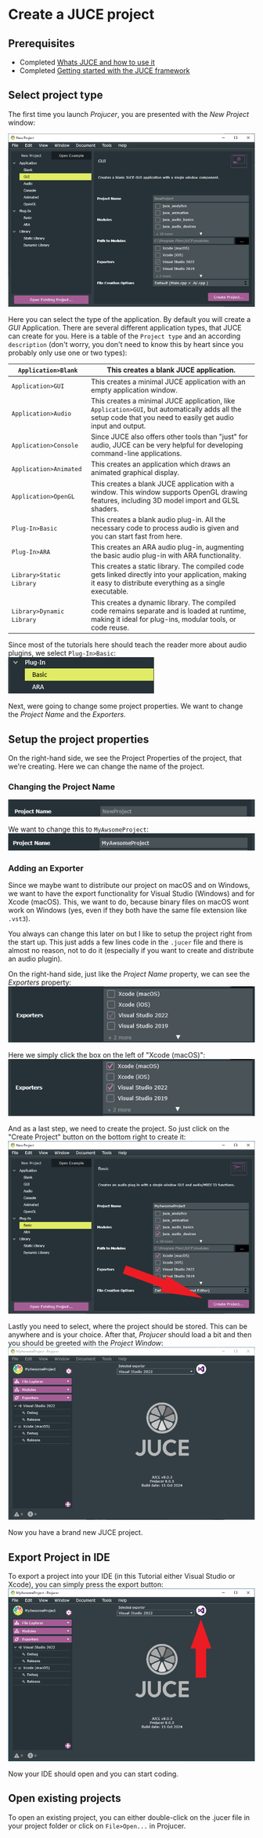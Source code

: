 # Create a JUCE project

## Prerequisites
- Completed [Whats JUCE and how to use it](tutorials/whats_juce_and_how_to_use_it/whats_juce_and_how_to_use_it)
- Completed [Getting started with the JUCE framework](tutorials/getting_started_with_the_JUCE_framework/getting_started_with_the_JUCE_framework)

## Select project type
The first time you launch *Projucer*, you are presented with the *New Project* window:

![screenshot of the *New Project* window](images/New_Project_window.png)

Here you can select the type of the application. By default you will create a *GUI* Application. There are several different application types, that JUCE can create for you. Here is a table of the `Project type` and an according `description` (don't worry, you don't need to know this by heart since you probably only use one or two types):

| `Application>Blank`       | This creates a blank JUCE application.                                                                                                                          |
|---------------------------|------------------------------------------------------------------------------------------------------------------------------------------------------------------|
| `Application>GUI`         | This creates a minimal JUCE application with an empty application window.                                                                                       |
| `Application>Audio`       | This creates a minimal JUCE application, like `Application>GUI`, but automatically adds all the setup code that you need to easily get audio input and output. |
| `Application>Console`     | Since JUCE also offers other tools than "just" for audio, JUCE can be very helpful for developing command-line applications.                                    |
| `Application>Animated`    | This creates an application which draws an animated graphical display.                                                                                          |
| `Application>OpenGL`      | This creates a blank JUCE application with a window. This window supports OpenGL drawing features, including 3D model import and GLSL shaders.                 |
| `Plug-In>Basic`           | This creates a blank audio plug-in. All the necessary code to process audio is given and you can start fast from here.                                          |
| `Plug-In>ARA`             | This creates an ARA audio plug-in, augmenting the basic audio plug-in with ARA functionality.                                                                   |
| `Library>Static Library`  | This creates a static library. The compiled code gets linked directly into your application, making it easy to distribute everything as a single executable.    |
| `Library>Dynamic Library` | This creates a dynamic library. The compiled code remains separate and is loaded at runtime, making it ideal for plug-ins, modular tools, or code reuse.        |

Since most of the tutorials here should teach the reader more about audio plugins, we select `Plug-In>Basic`:
![Screenshot of the selection to create a audio plugin](images/Plugin_Basic_selection.png)

Next, were going to change some project properties. We want to change the *Project Name* and the *Exporters*.

## Setup the project properties
On the right-hand side, we see the Project Properties of the project, that we're creating. Here we can change the name of the project.

### Changing the Project Name
![Screenshot of the Project Name property field](images/Project_Name_property.png)

We want to change this to `MyAwsomeProject`:
![Screenshot of the changed Project Name property field](images/Project_Name_property_changed.png)

### Adding an Exporter
Since we maybe want to distribute our project on macOS and on Windows, we want to have the export functionality for Visual Studio (Windows) and for Xcode (macOS). This, we want to do, because binary files on macOS wont work on Windows (yes, even if they both have the same file extension like `.vst3`).

You always can change this later on but I like to setup the project right from the start up. This just adds a few lines code in the `.jucer` file and there is almost no reason, not to do it (especially if you want to create and distribute an audio plugin).


On the right-hand side, just like the *Project Name* property, we can see the *Exporters* property:
![Screenshot of the Exporters property field](images/Exporters_property.png)

Here we simply click the box on the left of "Xcode (macOS)":
![Screenshot of the changed Exporters property field](images/Exporters_property_changed.png)

And as a last step, we need to create the project. So just click on the "Create Project" button on the bottom right to create it:
![Screenshot of the Create Project button, that has to be clicked](images/Create_Project_button.png)

Lastly you need to select, where the project should be stored. This can be anywhere and is your choice. After that, *Projucer* should load a bit and then you should be greeted with the *Project Window*:
![Screenshot of the Project Window](images/Project_window.png)

Now you have a brand new JUCE project.


## Export Project in IDE
To export a project into your IDE (in this Tutorial either Visual Studio or Xcode), you can simply press the export button:
![Screenshot of the Export button, that has to be clicked](images/Export_button.png)

Now your IDE should open and you can start coding.

## Open existing projects
To open an existing project, you can either double-click on the .jucer file in your project folder or click on `File>Open...` in Projucer.